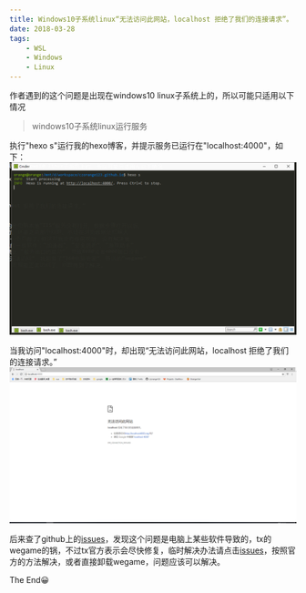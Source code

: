 ```yaml
---
title: Windows10子系统linux“无法访问此网站，localhost 拒绝了我们的连接请求”。
date: 2018-03-28
tags:
    - WSL
    - Windows
    - Linux
---
```

作者遇到的这个问题是出现在windows10 linux子系统上的，所以可能只适用以下情况

> windows10子系统linux运行服务

执行"hexo s"运行我的hexo博客，并提示服务已运行在"localhost:4000"，如下：
![](/images/orange/cmder.png)

当我访问"localhost:4000"时，却出现“无法访问此网站，localhost 拒绝了我们的连接请求。”
![](/images/orange/localhost.png)

后来查了github上的[issues](https://github.com/Microsoft/WSL/issues/1554#issuecomment-380699241)，发现这个问题是电脑上某些软件导致的，tx的wegame的锅，不过tx官方表示会尽快修复，临时解决办法请点击[issues](https://github.com/Microsoft/WSL/issues/1554#issuecomment-380699241)，按照官方的方法解决，或者直接卸载wegame，问题应该可以解决。

The End😀
